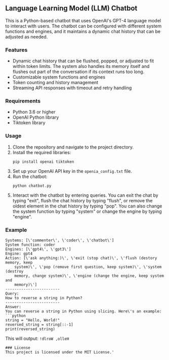 ## Language Learning Model (LLM) Chatbot
This is a Python-based chatbot that uses OpenAI\'s GPT-4 language model to
    interact with users. The chatbot can be configured with different system
    functions and engines, and it maintains a dynamic chat history that can be
    adjusted as needed.
### Features
- Dynamic chat history that can be flushed, popped, or adjusted to fit within
    token limits. The system also handles its memory itself and flushes out part of the conversation if its context runs too long.
- Customizable system functions and engines
- Token counting and history management
- Streaming API responses with timeout and retry handling
### Requirements
- Python 3.6 or higher
- OpenAI Python library
- Tiktoken library
### Usage
1. Clone the repository and navigate to the project directory.
2. Install the required libraries:
   ```
   pip install openai tiktoken
   ```
3. Set up your OpenAI API key in the `openia_config.txt` file.
4. Run the chatbot:
   ```
   python chatbot.py
   ```
5. Interact with the chatbot by entering queries. You can exit the chat by
    typing "exit", flush the chat history by typing "flush", or remove the oldest
    element in the chat history by typing "pop". You can also change the system
    function by typing "system" or change the engine by typing "engine".
### Example
```
Systems: [\'commenter\', \'coder\', \'chatbot\']
System function: coder
Engines: [\'gpt4\', \'gpt3\']
Engine: gpt4
Action: [\'ask anything:)\', \'exit (stop chat)\', \'flush (destory memory, keep
    system)\', \'pop (remove first question, keep system)\', \'system (destroy
    memory, change system)\', \'engine (change the engine, keep system and
    memory)\']
------------------------
Query:
How to reverse a string in Python?
------------------------
Answer:
You can reverse a string in Python using slicing. Here\'s an example:
```python
string = "Hello, World!"
reversed_string = string[::-1]
print(reversed_string)
```
This will output: `!dlroW ,olleH`
```
### License
This project is licensed under the MIT License.'